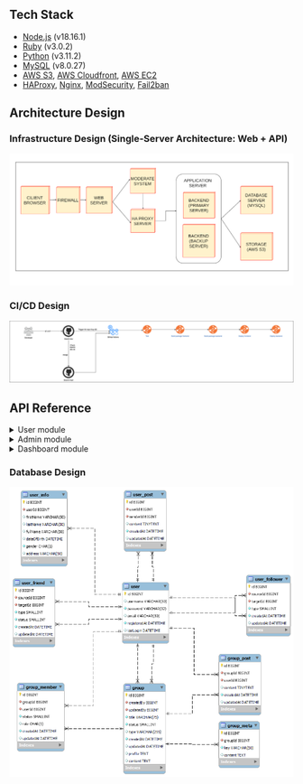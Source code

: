 ## Tech Stack

- [Node.js](https://nodejs.org/en/blog/release/v18.16.1) (v18.16.1)
- [Ruby](https://www.ruby-lang.org/en/news/2021/07/07/ruby-3-0-2-released/) (v3.0.2)
- [Python](https://www.python.org/downloads/release/python-3112/) (v3.11.2)
- [MySQL](https://dev.mysql.com/doc/relnotes/mysql/8.0/en/news-8-0-27.html) (v8.0.27)
- [AWS S3](https://aws.amazon.com/s3/), [AWS Cloudfront](https://aws.amazon.com/cloudfront/), [AWS EC2](https://aws.amazon.com/ec2/)
- [HAProxy](https://www.haproxy.org/), [Nginx](https://nginx.org/en/), [ModSecurity](https://modsecurity.org/), [Fail2ban](https://www.fail2ban.org/wiki/index.php/Main_Page)

## Architecture Design

### Infrastructure Design (Single-Server Architecture: Web + API)

![Infrastructure Design](./architecture/architecture.png)

### CI/CD Design

![CI/CD Design](./architecture/cicd.png)

## API Reference

<details>
<summary>User module</summary>

#### Login

<details>
<summary><code>POST /api/auth/login</code></summary>
<br>

#### Parameters

| Parameter  | Type     | Description                                  |
| :--------- | :------- | :------------------------------------------- |
| `email`    | `string` | **Required**. The email address of the user. |
| `password` | `string` | **Required**. The password of the user.      |

#### Response

```json
{
  "success": true,
  "message": "Login successfully",
  "data": {
    "user": {
      // User details here...
    },
    "token": "..."
  }
}
```

</details>

#### Register

<details>
<summary><code>POST /api/auth/register</code></summary>
<br>

#### Parameters

| Parameter    | Type     | Description  |
| :----------- | :------- | :----------- |
| `email`      | `string` | **Required** |
| `password`   | `string` | **Required** |
| `first_name` | `string` | **Required** |
| `last_name`  | `string` | **Required** |

```javascript
{
    "success": true,
    "message": "Login successfully",
    "data": {
        "user": {
            ...
        },
        "token": "..."
    },
}
```

</details>

#### Get user detail

<details>
<summary><code>GET /api/users/:id</code></summary>
<br>

#### Parameters

Không truyền ID thì lấy thông tin qua token
Còn truyền ID thì không cần token

| Header          | Type     | Description                                   |
| :-------------- | :------- | :-------------------------------------------- |
| `Authorization` | `string` | **Required.** Bearer Token for authentication |

| Path Variables | Type     | Description  |
| :------------- | :------- | :----------- |
| `id`           | `string` | **Required** |

```javascript
{
    "success": true,
    "message": "User detail",
    "data": {
        "user": {
            ...
        },
    },
}
```

</details>

#### Update password

<details>
<summary><code>PUT /api/users/password</code></summary>
<br>

#### Parameters

| Header          | Type     | Description                                   |
| :-------------- | :------- | :-------------------------------------------- |
| `Authorization` | `string` | **Required.** Bearer Token for authentication |

| Parameter      | Type     | Description              |
| :------------- | :------- | :----------------------- |
| `old_password` | `string` | **Optional** Mật khẩu cũ |
| `password`     | `string` | **Optional**             |

```javascript
{
    "success": true,
    "message": "User updated successfully",
    "data": {
        "user": {
            ...
        },
    },
}
```

</details>

#### Update user

<details>
<summary><code>PUT /api/users</code></summary>
<br>

#### Parameters

Dùng form-data để truyền avatar

| Header          | Type     | Description                                   |
| :-------------- | :------- | :-------------------------------------------- |
| `Authorization` | `string` | **Required.** Bearer Token for authentication |

| Parameter             | Type       | Description                                       |
| :-------------------- | :--------- | :------------------------------------------------ |
| `first_name`          | `string`   | Họ                                                |
| `last_name`           | `string`   | Tên                                               |
| `full_name`           | `string`   | Họ và tên                                         |
| `phone_number`        | `string`   | SĐT                                               |
| `date_of_birth`       | `date`     | Ngày sinh                                         |
| `gender`              | `integer`  | 0 - Nam, 1 - Nữ, 2 - Không rõ                     |
| `avatar`              | `file_ảnh` | Ảnh đại diện                                      |
| `address`             | `string`   | Địa chỉ                                           |
| `bio`                 | `string`   | Mô tả ngắn gọn                                    |
| `relationship_status` | `integer`  | Tình trạng: 1 - Độc thân, 2 - Kết hôn, 3 - Hẹn hò |

```javascript
{
    "success": true,
    "message": "User updated successfully",
    "data": {
        "user": {
            ...
        },
    },
}
```

</details>

#### Delete avatar

<details>
<summary><code>DELETE /api/users/avatar</code></summary>
<br>

#### Parameters

| Header          | Type     | Description                                   |
| :-------------- | :------- | :-------------------------------------------- |
| `Authorization` | `string` | **Required.** Bearer Token for authentication |

```javascript
{
    "success": true,
    "message": "User info",
    "data": {
        "message": "Thành công"
    },
}
```

</details>

#### Get image

<details>
<summary><code>GET /api/images/:id</code></summary>
<br>

```javascript
{
    "success": true,
    "message": "Post created successfully",
    "data": {
        "image": {
            ...
        },
    },
}
```

</details>

#### Upload image

<details>
<summary><code>POST /api/images</code></summary>
<br>

Dùng form-data để truyền ảnh

#### Parameters

| Header          | Type     | Description                                   |
| :-------------- | :------- | :-------------------------------------------- |
| `Authorization` | `string` | **Required.** Bearer Token for authentication |

| Parameter | Type       | Description  |
| :-------- | :--------- | :----------- |
| `image`   | `file ảnh` | **Required** |

```javascript
{
    "success": true,
    "message": "Post created successfully",
    "data": {
        "image": {
            ...
        },
    },
}
```

</details>

#### Delete images

<details>
<summary><code>DELETE /api/images</code></summary>
<br>

#### Parameters

Chỉ xóa được những ảnh mà user đang đăng nhập tạo

| Header          | Type     | Description                                   |
| :-------------- | :------- | :-------------------------------------------- |
| `Authorization` | `string` | **Required.** Bearer Token for authentication |

| Parameter | Type    | Description  |
| :-------- | :------ | :----------- |
| `ids`     | `Array` | **Required** |

```javascript
{
    "success": true,
    "message": "Post created successfully",
    "data": {
        "image": {
            ...
        },
    },
}
```

</details>

#### Tìm kiếm bài viết

<details>
<summary><code>GET /api/posts/search</code></summary>
<br>

#### Parameters

| Header          | Type     | Description                                   |
| :-------------- | :------- | :-------------------------------------------- |
| `Authorization` | `string` | **Required.** Bearer Token for authentication |

| Path Variables | Type     | Description  |
| :------------- | :------- | :----------- |
| `text_search`  | `string` | **Required** |
| `page_index`   | `int`    | **Required** |
| `page_size`    | `int`    | **Required** |

```javascript
{
    "success": true,
    "message": "ok",
    "data": {
        "data_search": []
    },
}
```

</details>

#### Create post

<details>
<summary><code>POST /api/posts</code></summary>
<br>

#### Parameters

| Header          | Type     | Description                                   |
| :-------------- | :------- | :-------------------------------------------- |
| `Authorization` | `string` | **Required.** Bearer Token for authentication |

| Parameter    | Type      | Description                                         |
| :----------- | :-------- | :-------------------------------------------------- |
| `content`    | `string`  | **Required**                                        |
| `user_id`    | `int`     | **Required** Đăng bài lên trang cá nhân của ông này |
| `image_ids`  | `Array`   | **Optional**                                        |
| `share_id`   | `int`     | id của bài viết muốn chia sẻ                        |
| `label`      | `integer` | **Optional**                                        |
| `status`     | `integer` | **Optional**                                        |
| `error_list` | `json`    | **Optional**, '[1,2,3]'                             |

```javascript
{
    "success": true,
    "message": "Post created successfully",
    "data": {
        "post": {
            ...
        },
    },
}
```

</details>

#### Get post detail

<details>
<summary><code>GET /api/posts/:id</code></summary>
<br>

#### Parameters

| Path Variables | Type     | Description  |
| :------------- | :------- | :----------- |
| `id`           | `string` | **Required** |

```javascript
{
    "success": true,
    "message": "Post detail",
    "data": {
        "post": {
            ...
        },
    },
}
```

</details>

#### Get post

<details>
<summary><code>GET /api/posts</code></summary>
<br>

#### Parameters

| Path Variables | Type  | Description  |
| :------------- | :---- | :----------- |
| `page_index`   | `int` | **Optional** |
| `page_size`    | `int` | **Optional** |

</details>

#### Get user new post

lấy bài viết mới nhất của người dùng hiện tại

<details>
<summary><code>GET /api/posts/user/newest-post</code></summary>
<br>

| Header          | Type     | Description                                   |
| :-------------- | :------- | :-------------------------------------------- |
| `Authorization` | `string` | **Required.** Bearer Token for authentication |

</details>

#### Get user post

<details>
<summary><code>GET /api/posts/user/:id</code></summary>
<br>

#### Parameters

| Path Variables | Type  | Description  |
| :------------- | :---- | :----------- |
| `page_index`   | `int` | **Optional** |
| `page_size`    | `int` | **Optional** |

</details>

#### My post

<details>
<summary><code>GET /api/posts/user</code></summary>
<br>

#### Parameters

| Path Variables | Type  | Description  |
| :------------- | :---- | :----------- |
| `page_index`   | `int` | **Optional** |
| `page_size`    | `int` | **Optional** |

| Header          | Type     | Description                                   |
| :-------------- | :------- | :-------------------------------------------- |
| `Authorization` | `string` | **Required.** Bearer Token for authentication |

</details>

#### My save post

<details>
<summary><code>GET /api/posts/save</code></summary>
<br>

#### Parameters

| Header          | Type     | Description                                   |
| :-------------- | :------- | :-------------------------------------------- |
| `Authorization` | `string` | **Required.** Bearer Token for authentication |

| Path Variables | Type  | Description  |
| :------------- | :---- | :----------- |
| `page_index`   | `int` | **Optional** |
| `page_size`    | `int` | **Optional** |

</details>

#### Check save post

<details>
<summary><code>GET /api/posts/save/:id</code></summary>
<br>

#### Parameters

| Header          | Type     | Description                                   |
| :-------------- | :------- | :-------------------------------------------- |
| `Authorization` | `string` | **Required.** Bearer Token for authentication |

</details>

#### Save post

<details>
<summary><code>POST /api/posts/save/:id</code></summary>
<br>

#### Parameters

| Header          | Type     | Description                                   |
| :-------------- | :------- | :-------------------------------------------- |
| `Authorization` | `string` | **Required.** Bearer Token for authentication |

</details>

#### Unsave post

<details>
<summary><code>POST /api/posts/unsave/:id</code></summary>
<br>

#### Parameters

| Header          | Type     | Description                                   |
| :-------------- | :------- | :-------------------------------------------- |
| `Authorization` | `string` | **Required.** Bearer Token for authentication |

</details>

#### Update post

<details>
<summary><code>PUT /api/posts/:id</code></summary>
<br>

#### Parameters

| Path Variables | Type     | Description  |
| :------------- | :------- | :----------- |
| `id`           | `string` | **Required** |

| Header          | Type     | Description                                   |
| :-------------- | :------- | :-------------------------------------------- |
| `Authorization` | `string` | **Required.** Bearer Token for authentication |

| Parameter   | Type     | Description                                   |
| :---------- | :------- | :-------------------------------------------- |
| `content`   | `string` | **Optional**                                  |
| `image_ids` | `Array`  | **Optional** có ảnh thì nhớ truyền hết id lên |

</details>

#### Delete post

<details>
<summary><code>DELETE /api/posts/:id</code></summary>
<br>

#### Parameters

| Path Variables | Type     | Description  |
| :------------- | :------- | :----------- |
| `id`           | `string` | **Required** |

| Header          | Type     | Description                                   |
| :-------------- | :------- | :-------------------------------------------- |
| `Authorization` | `string` | **Required.** Bearer Token for authentication |

</details>

#### Report post

<details>
<summary><code>POST /api/posts/report/:id</code></summary>
<br>

#### Parameters

| Path Variables | Type     | Description  |
| :------------- | :------- | :----------- |
| `id`           | `string` | **Required** |

| Header          | Type     | Description                                   |
| :-------------- | :------- | :-------------------------------------------- |
| `Authorization` | `string` | **Required.** Bearer Token for authentication |

| Parameter     | Type               | Description                                              |
| :------------ | :----------------- | :------------------------------------------------------- |
| `type_report` | `enum TYPE_REPORT` | **Optional** loại báo cáo của người dùng (ảnh, bài viết) |

</details>

#### Get comment

<details>
<summary><code>GET /api/comments/:post_id</code></summary>
<br>

#### Parameters

| Path Variables | Type  | Description  |
| :------------- | :---- | :----------- |
| `page_index`   | `int` | **Optional** |
| `page_size`    | `int` | **Optional** |

</details>

#### Create comment

<details>
<summary><code>POST /api/comments</code></summary>
<br>

#### Parameters

| Header          | Type     | Description                                   |
| :-------------- | :------- | :-------------------------------------------- |
| `Authorization` | `string` | **Required.** Bearer Token for authentication |

| Parameter         | Type      | Description             |
| :---------------- | :-------- | :---------------------- |
| `content`         | `string`  | **Required**            |
| `post_id`         | `int`     | **Required**            |
| `image_ids`       | `Array`   | **Optional**            |
| `reply_comment`   | `Array`   | **Optional**            |
| `user_reply_name` | `String`  | **Optional**            |
| `user_reply_id`   | `integer` | **Optional**            |
| `label`           | `integer` | **Optional**            |
| `status`          | `integer` | **Optional**            |
| `error_list`      | `json`    | **Optional**, '[1,2,3]' |

```javascript
{
    "success": true,
    "message": "comment created successfully",
    "data": {
        "comment": {
            ...
        },
    },
}
```

</details>

#### Update comment

<details>
<summary><code>PUT /api/comments/:id</code></summary>
<br>

#### Parameters

| Path Variables | Type     | Description  |
| :------------- | :------- | :----------- |
| `id`           | `string` | **Required** |

| Header          | Type     | Description                                   |
| :-------------- | :------- | :-------------------------------------------- |
| `Authorization` | `string` | **Required.** Bearer Token for authentication |

| Parameter         | Type      | Description                                   |
| :---------------- | :-------- | :-------------------------------------------- |
| `content`         | `string`  | **Optional**                                  |
| `image_ids`       | `Array`   | **Optional** có ảnh thì nhớ truyền hết id lên |
| `user_reply_name` | `String`  | **Optional**                                  |
| `user_reply_id`   | `integer` | **Optional**                                  |

</details>

#### Delete comment

<details>
<summary><code>DELETE /api/comments/:id</code></summary>
<br>

#### Parameters

| Path Variables | Type     | Description  |
| :------------- | :------- | :----------- |
| `id`           | `string` | **Required** |

| Header          | Type     | Description                                   |
| :-------------- | :------- | :-------------------------------------------- |
| `Authorization` | `string` | **Required.** Bearer Token for authentication |

</details>

#### Report comment

<details>
<summary><code>POST /api/comments/report/:id</code></summary>
<br>

#### Parameters

| Path Variables | Type     | Description  |
| :------------- | :------- | :----------- |
| `id`           | `string` | **Required** |

| Header          | Type     | Description                                   |
| :-------------- | :------- | :-------------------------------------------- |
| `Authorization` | `string` | **Required.** Bearer Token for authentication |

| Parameter     | Type               | Description                                              |
| :------------ | :----------------- | :------------------------------------------------------- |
| `type_report` | `enum TYPE_REPORT` | **Optional** loại báo cáo của người dùng (ảnh, bài viết) |

</details>

#### Create react post

<details>
<summary><code>POST /api/posts/reacts</code></summary>
<br>

#### Parameters

| Header          | Type     | Description                                   |
| :-------------- | :------- | :-------------------------------------------- |
| `Authorization` | `string` | **Required.** Bearer Token for authentication |

| Parameter    | Type                | Description  |
| :----------- | :------------------ | :----------- |
| `type_react` | `enum - type_react` | **Required** |
| `post_id`    | `int`               | **Required** |

```javascript
{
    "success": true,
    "message": "comment created successfully",
    "data": {
        "message": ""
    },
}
```

</details>

#### Delete react post

<details>
<summary><code>DELETE /api/posts/unreact/:post_id</code></summary>
<br>

#### Parameters

| Path Variables | Type  | Description  |
| :------------- | :---- | :----------- |
| `post_id`      | `int` | **Required** |

| Header          | Type     | Description                                   |
| :-------------- | :------- | :-------------------------------------------- |
| `Authorization` | `string` | **Required.** Bearer Token for authentication |

</details>

#### Create react comment

<details>
<summary><code>POST /api/comments/reacts</code></summary>
<br>

#### Parameters

| Header          | Type     | Description                                   |
| :-------------- | :------- | :-------------------------------------------- |
| `Authorization` | `string` | **Required.** Bearer Token for authentication |

| Parameter    | Type                | Description  |
| :----------- | :------------------ | :----------- |
| `type_react` | `enum - type_react` | **Required** |
| `comment_id` | `int`               | **Required** |

```javascript
{
    "success": true,
    "message": "comment created successfully",
    "data": {
        "message": ""
    },
}
```

</details>

#### Delete react comment

<details>
<summary><code>DELETE /api/comments/unreact/:comment_id</code></summary>
<br>

#### Parameters

| Path Variables | Type  | Description  |
| :------------- | :---- | :----------- |
| `comment_id`   | `int` | **Required** |

| Header          | Type     | Description                                   |
| :-------------- | :------- | :-------------------------------------------- |
| `Authorization` | `string` | **Required.** Bearer Token for authentication |

</details>

#### Lấy tất cả lời mời kết bạn

<details>
<summary><code>GET /api/friends/request</code></summary>
<br>

#### Parameters

| Header          | Type     | Description                                   |
| :-------------- | :------- | :-------------------------------------------- |
| `Authorization` | `string` | **Required.** Bearer Token for authentication |

| Path Variables | Type  | Description  |
| :------------- | :---- | :----------- |
| `page_index`   | `int` | **Optional** |
| `page_size`    | `int` | **Optional** |

```javascript
{
    "success": true,
    "message": "ok",
    "data": {
        "friends": ""
    },
}
```

</details>

#### Lấy tất cả danh sách bạn đã chặn

<details>
<summary><code>GET /api/friends/block</code></summary>
<br>

#### Parameters

| Header          | Type     | Description                                   |
| :-------------- | :------- | :-------------------------------------------- |
| `Authorization` | `string` | **Required.** Bearer Token for authentication |

| Path Variables | Type  | Description  |
| :------------- | :---- | :----------- |
| `page_index`   | `int` | **Optional** |
| `page_size`    | `int` | **Optional** |

```javascript
{
    "success": true,
    "message": "ok",
    "data": {
        "friends": ""
    },
}
```

</details>

#### Lấy danh sách bạn bè của 1 người dùng

<details>
<summary><code>GET /api/friends/:id</code></summary>
<br>

#### Parameters

| Path Variables | Type  | Description  |
| :------------- | :---- | :----------- |
| `page_index`   | `int` | **Optional** |
| `page_size`    | `int` | **Optional** |

```javascript
{
    "success": true,
    "message": "ok",
    "data": {
        "friends": ""
    },
}
```

</details>

#### Lấy danh sách bạn bè của bản thân

<details>
<summary><code>GET /api/friends</code></summary>
<br>

#### Parameters

| Header          | Type     | Description                                   |
| :-------------- | :------- | :-------------------------------------------- |
| `Authorization` | `string` | **Required.** Bearer Token for authentication |

| Path Variables | Type  | Description  |
| :------------- | :---- | :----------- |
| `page_index`   | `int` | **Optional** |
| `page_size`    | `int` | **Optional** |

```javascript
{
    "success": true,
    "message": "ok",
    "data": {
        "friends": ""
    },
}
```

</details>

#### Tạo lời mời kết bạn

<details>
<summary><code>POST /api/friends</code></summary>
<br>

#### Parameters

| Header          | Type     | Description                                   |
| :-------------- | :------- | :-------------------------------------------- |
| `Authorization` | `string` | **Required.** Bearer Token for authentication |

| Path Variables | Type  | Description                                |
| :------------- | :---- | :----------------------------------------- |
| `receiver_id`  | `int` | **Required** id của người muốn gửi lời mời |

```javascript
{
    "success": true,
    "message": "ok",
    "data": {
        "message": "Thành công"
    },
}
```

</details>

#### Cập nhật trạng thái kết bạn

<details>
<summary><code>PUT /api/friends</code></summary>
<br>
Chấp nhận lời mời, block, chuyển loại bạn bè (hẹn hò ?)

#### Parameters

| Header          | Type     | Description                                   |
| :-------------- | :------- | :-------------------------------------------- |
| `Authorization` | `string` | **Required.** Bearer Token for authentication |

| Path Variables  | Type                 | Description                                |
| :-------------- | :------------------- | :----------------------------------------- |
| `receiver_id`   | `int`                | **Required** id của người muốn gửi lời mời |
| `friend_status` | `enum friend_status` | **Optional** trạng thái bạn bè             |
| `friend_type`   | `enum friend_type`   | **Optional** loại bạn bè                   |

```javascript
{
    "success": true,
    "message": "ok",
    "data": {
        "message": "Thành công"
    },
}
```

</details>

#### Xóa lời mời kết bạn, hủy kết bạn

<details>
<summary><code>DELETE /api/friends</code></summary>
<br>

#### Parameters

| Header          | Type     | Description                                   |
| :-------------- | :------- | :-------------------------------------------- |
| `Authorization` | `string` | **Required.** Bearer Token for authentication |

| Path Variables | Type  | Description                                |
| :------------- | :---- | :----------------------------------------- |
| `receiver_id`  | `int` | **Required** id của người muốn gửi lời mời |

```javascript
{
    "success": true,
    "message": "ok",
    "data": {
        "message": "Thành công"
    },
}
```

</details>

#### Tìm kiếm bạn bè

<details>
<summary><code>GET /api/friends/search</code></summary>
<br>

#### Parameters

| Header          | Type     | Description                                   |
| :-------------- | :------- | :-------------------------------------------- |
| `Authorization` | `string` | **Required.** Bearer Token for authentication |

| Path Variables | Type     | Description  |
| :------------- | :------- | :----------- |
| `text_search`  | `string` | **Required** |
| `page_index`   | `int`    | **Required** |
| `page_size`    | `int`    | **Required** |

```javascript
{
    "success": true,
    "message": "ok",
    "data": {
        "data_search": [
            {
                "id": 1,
                "user_id": 6,
                "first_name": "theanh",
                "last_name": "Thế Em",
                "full_name": "Trần Thế Em",
                "phone_number": null,
                "date_of_birth": null,
                "gender": 1,
                "join_date": null,
                "last_login": null,
                "address": null,
                "bio": null,
                "relationship_status": null,
                "created_at": "2023-09-24T06:58:09.340Z",
                "updated_at": "2023-10-12T22:45:38.124Z",
                "avatar_url": "https://s3-ap-southeast-1.amazonaws.com/social-media-image/a164rfp4ncpxsg11e8mrpdudtzi6",
                "friend_status": 2
            }
        ]
    },
}
```

</details>

</details>

<details>
<summary>Admin module</summary>

#### Lấy tất cả bài viết, comment vi phạm

<details>
<summary><code>GET /api/admins/reports/posts</code></summary>
<summary><code>GET /api/admins/reports/comments</code></summary>
<br>

#### Parameters

| Header          | Type     | Description                                   |
| :-------------- | :------- | :-------------------------------------------- |
| `Authorization` | `string` | **Required.** Bearer Token for authentication |

| Path Variables | Type  | Description  |
| :------------- | :---- | :----------- |
| `page_index`   | `int` | **Optional** |
| `page_size`    | `int` | **Optional** |

</details>

#### Chuyển trạng thái vi phạm

<details>
<summary><code>POST /api/admins/reports/posts/:id</code></summary>
<summary><code>POST /api/admins/reports/comments/:id</code></summary>
<br>

#### Parameters

| Header          | Type     | Description                                   |
| :-------------- | :------- | :-------------------------------------------- |
| `Authorization` | `string` | **Required.** Bearer Token for authentication |

| Path Variables | Type   | Description             |
| :------------- | :----- | :---------------------- |
| `status`       | `int`  | **Optional**            |
| `error_list`   | `json` | **Optional**, '[1,2,3]' |

</details>
</details>
<details>
<summary>Dashboard module</summary>

#### Thống kê lịch sử đăng nhập

<details>
<summary><code>POST /api/dashboard/login-history</code></summary>
<br>

#### Parameters

| Header          | Type     | Description                                                 |
| :-------------- | :------- | :---------------------------------------------------------- |
| `Authorization` | `string` | **Required.** Bearer Token for authentication, role = admin |

| Path Variables    | Type                   | Description  |
| :---------------- | :--------------------- | :----------- |
| `time_statistics` | `enum TIME_STATISTICS` | **Optional** |

</details>

<details>
<summary><code>POST /api/dashboard/number</code></summary>
<br>

#### Parameters

| Header          | Type     | Description                                                 |
| :-------------- | :------- | :---------------------------------------------------------- |
| `Authorization` | `string` | **Required.** Bearer Token for authentication, role = admin |

</details>

<details>
<summary><code>POST /api/dashboard/post-label</code></summary>
<br>

#### Parameters

| Header          | Type     | Description                                                 |
| :-------------- | :------- | :---------------------------------------------------------- |
| `Authorization` | `string` | **Required.** Bearer Token for authentication, role = admin |

</details>

<details>
<summary><code>POST /api/dashboard/post-count</code></summary>
<br>

#### Parameters

| Header          | Type     | Description                                                 |
| :-------------- | :------- | :---------------------------------------------------------- |
| `Authorization` | `string` | **Required.** Bearer Token for authentication, role = admin |

| Path Variables    | Type                   | Description  |
| :---------------- | :--------------------- | :----------- |
| `time_statistics` | `enum TIME_STATISTICS` | **Optional** |

</details>

<details>
<summary><code>POST /api/dashboard/post-negative</code></summary>
<br>

#### Parameters

| Header          | Type     | Description                                                 |
| :-------------- | :------- | :---------------------------------------------------------- |
| `Authorization` | `string` | **Required.** Bearer Token for authentication, role = admin |

| Path Variables    | Type                   | Description  |
| :---------------- | :--------------------- | :----------- |
| `time_statistics` | `enum TIME_STATISTICS` | **Optional** |
| `page_index`      | `int`                  | **Optional** |
| `page_size`       | `int`                  | **Optional** |

</details>

</details>

### Database Design

![Database Design](./database/db_v1.png)
